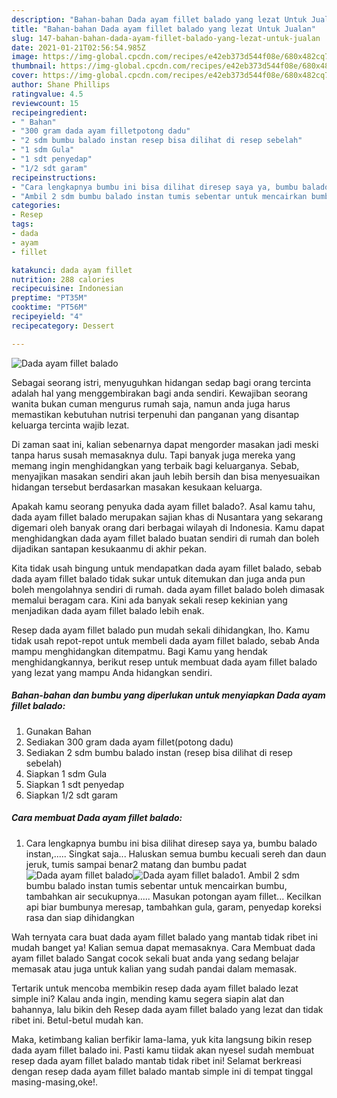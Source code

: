 ```yaml
---
description: "Bahan-bahan Dada ayam fillet balado yang lezat Untuk Jualan"
title: "Bahan-bahan Dada ayam fillet balado yang lezat Untuk Jualan"
slug: 147-bahan-bahan-dada-ayam-fillet-balado-yang-lezat-untuk-jualan
date: 2021-01-21T02:56:54.985Z
image: https://img-global.cpcdn.com/recipes/e42eb373d544f08e/680x482cq70/dada-ayam-fillet-balado-foto-resep-utama.jpg
thumbnail: https://img-global.cpcdn.com/recipes/e42eb373d544f08e/680x482cq70/dada-ayam-fillet-balado-foto-resep-utama.jpg
cover: https://img-global.cpcdn.com/recipes/e42eb373d544f08e/680x482cq70/dada-ayam-fillet-balado-foto-resep-utama.jpg
author: Shane Phillips
ratingvalue: 4.5
reviewcount: 15
recipeingredient:
- " Bahan"
- "300 gram dada ayam filletpotong dadu"
- "2 sdm bumbu balado instan resep bisa dilihat di resep sebelah"
- "1 sdm Gula"
- "1 sdt penyedap"
- "1/2 sdt garam"
recipeinstructions:
- "Cara lengkapnya bumbu ini bisa dilihat diresep saya ya, bumbu balado instan,..... Singkat saja... Haluskan semua bumbu kecuali sereh dan daun jeruk, tumis sampai benar2 matang dan bumbu padat"
- "Ambil 2 sdm bumbu balado instan tumis sebentar untuk mencairkan bumbu, tambahkan air secukupnya..... Masukan potongan ayam fillet... Kecilkan api biar bumbunya meresap, tambahkan gula, garam, penyedap koreksi rasa dan siap dihidangkan"
categories:
- Resep
tags:
- dada
- ayam
- fillet

katakunci: dada ayam fillet 
nutrition: 288 calories
recipecuisine: Indonesian
preptime: "PT35M"
cooktime: "PT56M"
recipeyield: "4"
recipecategory: Dessert

---
```



![Dada ayam fillet balado](https://img-global.cpcdn.com/recipes/e42eb373d544f08e/680x482cq70/dada-ayam-fillet-balado-foto-resep-utama.jpg)

Sebagai seorang istri, menyuguhkan hidangan sedap bagi orang tercinta adalah hal yang menggembirakan bagi anda sendiri. Kewajiban seorang  wanita bukan cuman mengurus rumah saja, namun anda juga harus memastikan kebutuhan nutrisi terpenuhi dan panganan yang disantap keluarga tercinta wajib lezat.

Di zaman  saat ini, kalian sebenarnya dapat mengorder masakan jadi meski tanpa harus susah memasaknya dulu. Tapi banyak juga mereka yang memang ingin menghidangkan yang terbaik bagi keluarganya. Sebab, menyajikan masakan sendiri akan jauh lebih bersih dan bisa menyesuaikan hidangan tersebut berdasarkan masakan kesukaan keluarga. 



Apakah kamu seorang penyuka dada ayam fillet balado?. Asal kamu tahu, dada ayam fillet balado merupakan sajian khas di Nusantara yang sekarang digemari oleh banyak orang dari berbagai wilayah di Indonesia. Kamu dapat menghidangkan dada ayam fillet balado buatan sendiri di rumah dan boleh dijadikan santapan kesukaanmu di akhir pekan.

Kita tidak usah bingung untuk mendapatkan dada ayam fillet balado, sebab dada ayam fillet balado tidak sukar untuk ditemukan dan juga anda pun boleh mengolahnya sendiri di rumah. dada ayam fillet balado boleh dimasak memalui beragam cara. Kini ada banyak sekali resep kekinian yang menjadikan dada ayam fillet balado lebih enak.

Resep dada ayam fillet balado pun mudah sekali dihidangkan, lho. Kamu tidak usah repot-repot untuk membeli dada ayam fillet balado, sebab Anda mampu menghidangkan ditempatmu. Bagi Kamu yang hendak menghidangkannya, berikut resep untuk membuat dada ayam fillet balado yang lezat yang mampu Anda hidangkan sendiri.

<!--inarticleads1-->

##### Bahan-bahan dan bumbu yang diperlukan untuk menyiapkan Dada ayam fillet balado:

1. Gunakan  Bahan
1. Sediakan 300 gram dada ayam fillet(potong dadu)
1. Sediakan 2 sdm bumbu balado instan (resep bisa dilihat di resep sebelah)
1. Siapkan 1 sdm Gula
1. Siapkan 1 sdt penyedap
1. Siapkan 1/2 sdt garam




<!--inarticleads2-->

##### Cara membuat Dada ayam fillet balado:

1. Cara lengkapnya bumbu ini bisa dilihat diresep saya ya, bumbu balado instan,..... Singkat saja... Haluskan semua bumbu kecuali sereh dan daun jeruk, tumis sampai benar2 matang dan bumbu padat
<img src="https://img-global.cpcdn.com/steps/3009ea8183d70d08/160x128cq70/dada-ayam-fillet-balado-langkah-memasak-1-foto.jpg" alt="Dada ayam fillet balado"><img src="https://img-global.cpcdn.com/steps/499dfbdfe51ffdb3/160x128cq70/dada-ayam-fillet-balado-langkah-memasak-1-foto.jpg" alt="Dada ayam fillet balado">1. Ambil 2 sdm bumbu balado instan tumis sebentar untuk mencairkan bumbu, tambahkan air secukupnya..... Masukan potongan ayam fillet... Kecilkan api biar bumbunya meresap, tambahkan gula, garam, penyedap koreksi rasa dan siap dihidangkan




Wah ternyata cara buat dada ayam fillet balado yang mantab tidak ribet ini mudah banget ya! Kalian semua dapat memasaknya. Cara Membuat dada ayam fillet balado Sangat cocok sekali buat anda yang sedang belajar memasak atau juga untuk kalian yang sudah pandai dalam memasak.

Tertarik untuk mencoba membikin resep dada ayam fillet balado lezat simple ini? Kalau anda ingin, mending kamu segera siapin alat dan bahannya, lalu bikin deh Resep dada ayam fillet balado yang lezat dan tidak ribet ini. Betul-betul mudah kan. 

Maka, ketimbang kalian berfikir lama-lama, yuk kita langsung bikin resep dada ayam fillet balado ini. Pasti kamu tiidak akan nyesel sudah membuat resep dada ayam fillet balado mantab tidak ribet ini! Selamat berkreasi dengan resep dada ayam fillet balado mantab simple ini di tempat tinggal masing-masing,oke!.

